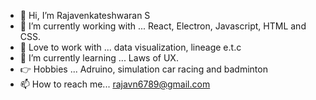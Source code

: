 - 👋 Hi, I’m Rajavenkateshwaran S
- 👀 I’m currently working with ... React, Electron, Javascript, HTML and CSS. 
- 💞️ Love to work with ... data visualization, lineage e.t.c 
- 🌱 I’m currently learning ... Laws of UX.
- 👉 Hobbies ... Adruino, simulation car racing and badminton
- 📫 How to reach me... rajavn6789@gmail.com

